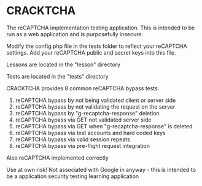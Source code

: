 # CRACKTCHA
The reCAPTCHA implementation testing application. This is intended to be run as a web application and is purposefully insecure.

Modify the config.php file in the tests folder to reflect your reCAPTCHA settings. Add your reCAPTCHA public and secret keys into this file.

Lessons are located in the "lesson" directory

Tests are located in the "tests" directory

CRACKTCHA provides 8 common reCAPTCHA bypass tests:

1.  reCAPTCHA bypass by not being validated client or server side
2.  reCAPTCHA bypass by not validating the request on the server
3.  reCAPTCHA bypass by "g-recaptcha-response" deletion
4.  reCAPTCHA bypass via GET not validated server side
5.  reCAPTCHA bypass via GET when "g-recaptcha-response" is deleted
6.  reCAPTCHA bypass via test accounts and hard coded keys
7.  reCAPTCHA bypass via valid session repeats
8.  reCAPTCHA bypass via pre-flight request integration

 Also reCAPTCHA implemented correctly



Use at own risk! Not associated with Google in anyway - this is intended to be a application security testing learning application
